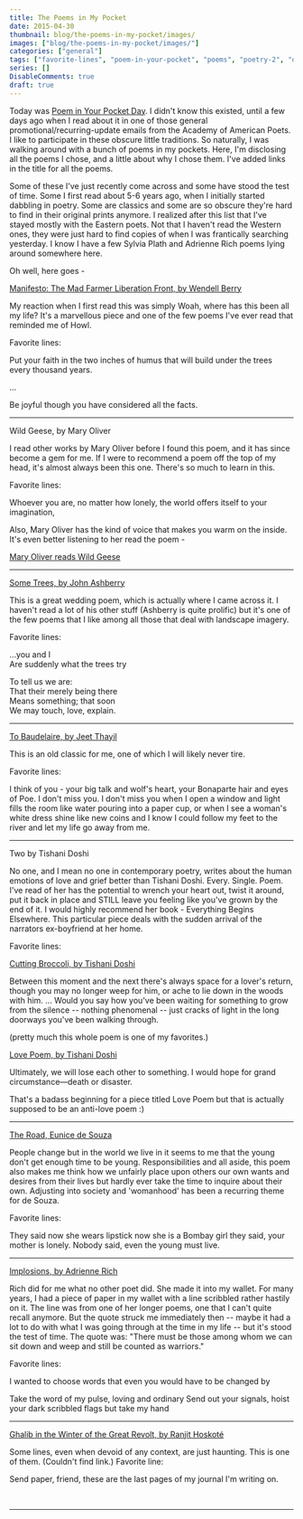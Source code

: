 ```yaml
---
title: The Poems in My Pocket
date: 2015-04-30
thumbnail: blog/the-poems-in-my-pocket/images/
images: ["blog/the-poems-in-my-pocket/images/"]
categories: ["general"]
tags: ["favorite-lines", "poem-in-your-pocket", "poems", "poetry-2", "quotes", "reading"]
series: []
DisableComments: true
draft: true
---
```


Today was [Poem in Your Pocket Day](http://www.poets.org/national-poetry-month/poem-your-pocket-day). I didn't know this existed, until a few days ago when I read about it in one of those general promotional/recurring-update emails from the Academy of American Poets. I like to participate in these obscure little traditions. So naturally, I was walking around with a bunch of poems in my pockets. Here, I'm disclosing all the poems I chose, and a little about why I chose them. I've added links in the title for all the poems.

Some of these I've just recently come across and some have stood the test of time. Some I first read about 5-6 years ago, when I initially started dabbling in poetry. Some are classics and some are so obscure they're hard to find in their original prints anymore. I realized after this list that I've stayed mostly with the Eastern poets. Not that I haven't read the Western ones, they were just hard to find copies of when I was frantically searching yesterday. I know I have a few Sylvia Plath and Adrienne Rich poems lying around somewhere here.

Oh well, here goes -

[Manifesto: The Mad Farmer Liberation Front, by Wendell Berry](http://www.context.org/iclib/ic30/berry/)

My reaction when I first read this was simply Woah, where has this been all my life? It's a marvellous piece and one of the few poems I've ever read that reminded me of Howl.

Favorite lines:

Put your faith in the two inches of humus that will build under the trees every thousand years.

...

Be joyful though you have considered all the facts.

* * *

Wild Geese, by Mary Oliver

I read other works by Mary Oliver before I found this poem, and it has since become a gem for me. If I were to recommend a poem off the top of my head, it's almost always been this one. There's so much to learn in this.

Favorite lines:

Whoever you are, no matter how lonely, the world offers itself to your imagination,

Also, Mary Oliver has the kind of voice that makes you warm on the inside. It's even better listening to her read the poem -

[Mary Oliver reads Wild Geese](http://www.brainpickings.org/2014/09/24/mary-oliver-reads-wild-geese/)

* * *

[Some Trees, by John Ashberry](http://www.writing.upenn.edu/~afilreis/88/some-trees.html)

This is a great wedding poem, which is actually where I came across it. I haven't read a lot of his other stuff (Ashberry is quite prolific) but it's one of the few poems that I like among all those that deal with landscape imagery.

Favorite lines:

...you and I   
Are suddenly what the trees try

To tell us we are:   
That their merely being there   
Means something; that soon   
We may touch, love, explain.

* * *

[To Baudelaire, by Jeet Thayil](http://www.levantinecenter.org/levantine-review/poet-arundhathi-subramaniam-september-2010)

This is an old classic for me, one of which I will likely never tire.

Favorite lines:

I think of you - your big talk and wolf's heart, your Bonaparte hair and eyes of Poe. I don't miss you. I don't miss you when I open a window and light fills the room like water pouring into a paper cup, or when I see a woman's white dress shine like new coins and I know I could follow my feet to the river and let my life go away from me.

* * *

Two by Tishani Doshi

No one, and I mean no one in contemporary poetry, writes about the human emotions of love and grief better than Tishani Doshi. Every. Single. Poem. I've read of her has the potential to wrench your heart out, twist it around, put it back in place and STILL leave you feeling like you've grown by the end of it. I would highly recommend her book - Everything Begins Elsewhere. This particular piece deals with the sudden arrival of the narrators ex-boyfriend at her home.

Favorite lines:

[Cutting Broccoli, by Tishani Doshi](http://bigbridge.org/BB17/poetry/indianpoetryanthology/Tishani_Doshi.html)

Between this moment and the next there's always space for a lover's return, though you may no longer weep for him, or ache to lie down in the woods with him. ... Would you say how you've been waiting for something to grow from the silence -- nothing phenomenal -- just cracks of light in the long doorways you've been walking through.

(pretty much this whole poem is one of my favorites.)

[Love Poem, by Tishani Doshi](http://bigbridge.org/BB17/poetry/indianpoetryanthology/Tishani_Doshi.html)

Ultimately, we will lose each other to something. I would hope for grand circumstance—death or disaster.

That's a badass beginning for a piece titled Love Poem but that is actually supposed to be an anti-love poem :)

* * *

[The Road, Eunice de Souza](https://www.evernote.com/shard/s207/sh/d1374e7b-5ad3-4fe7-935b-7875511d41ef/f9f402f78be18ebc9ea240dc80eac3b4)

People change but in the world we live in it seems to me that the young don't get enough time to be young. Responsibilities and all aside, this poem also makes me think how we unfairly place upon others our own wants and desires from their lives but hardly ever take the time to inquire about their own. Adjusting into society and 'womanhood' has been a recurring theme for de Souza.

Favorite lines:

They said now she wears lipstick now she is a Bombay girl they said, your mother is lonely. Nobody said, even the young must live.

* * *

[Implosions, by Adrienne Rich](http://www.sohel.net/2004/09/implosions-10-poems-of-adrienne-rich.html)

Rich did for me what no other poet did. She made it into my wallet. For many years, I had a piece of paper in my wallet with a line scribbled rather hastily on it. The line was from one of her longer poems, one that I can't quite recall anymore. But the quote struck me immediately then -- maybe it had a lot to do with what I was going through at the time in my life -- but it's stood the test of time. The quote was: "There must be those among whom we can sit down and weep and still be counted as warriors."

Favorite lines:

I wanted to choose words that even you would have to be changed by

Take the word of my pulse, loving and ordinary Send out your signals, hoist your dark scribbled flags but take my hand

* * *

[Ghalib in the Winter of the Great Revolt, by Ranjit Hoskoté](https://www.evernote.com/shard/s207/sh/4a511600-aac6-4239-999f-64a5b90db136/22124f40117e1184dbe524bebfae611a)

Some lines, even when devoid of any context, are just haunting. This is one of them. (Couldn't find link.) Favorite line:

Send paper, friend, these are the last pages of my journal I'm writing on.

<br>

---
